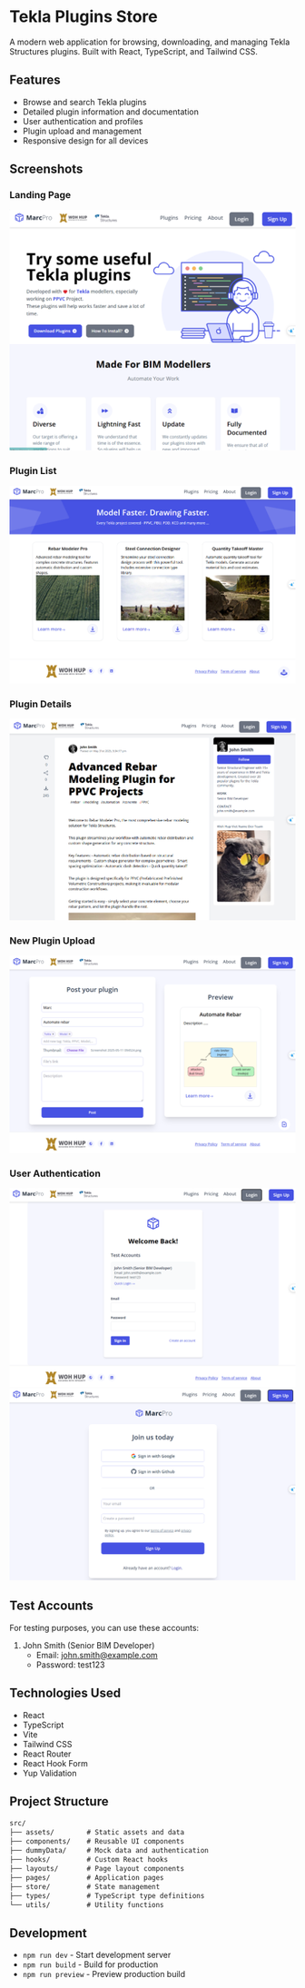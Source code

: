 # Tekla Plugins Store

A modern web application for browsing, downloading, and managing Tekla Structures plugins. Built with React, TypeScript, and Tailwind CSS.

## Features

- Browse and search Tekla plugins
- Detailed plugin information and documentation
- User authentication and profiles 
- Plugin upload and management
- Responsive design for all devices

## Screenshots

### Landing Page
![Landing Page](./readme-assets/landing-page.png)

### Plugin List
![Plugin List](./readme-assets/list-plugin.png)

### Plugin Details
![Plugin Details](./readme-assets/detail-plugin.png)

### New Plugin Upload
![New Plugin](./readme-assets/new-plugin.png)

### User Authentication
![Login](./readme-assets/login.png)
![Sign In](./readme-assets/sign-in.png)

## Test Accounts

For testing purposes, you can use these accounts:

1. John Smith (Senior BIM Developer)
   - Email: john.smith@example.com
   - Password: test123

## Technologies Used

- React
- TypeScript
- Vite
- Tailwind CSS
- React Router
- React Hook Form
- Yup Validation

## Project Structure

```
src/
├── assets/        # Static assets and data
├── components/    # Reusable UI components
├── dummyData/     # Mock data and authentication
├── hooks/         # Custom React hooks
├── layouts/       # Page layout components
├── pages/         # Application pages
├── store/         # State management
├── types/         # TypeScript type definitions
└── utils/         # Utility functions
```

## Development

- `npm run dev` - Start development server
- `npm run build` - Build for production
- `npm run preview` - Preview production build

